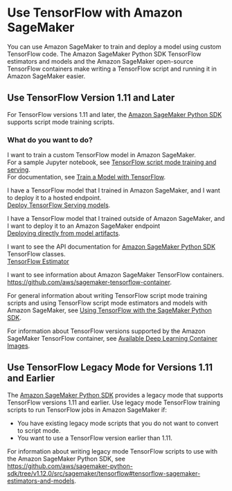 # Use TensorFlow with Amazon SageMaker<a name="tf"></a>

You can use Amazon SageMaker to train and deploy a model using custom TensorFlow code\. The Amazon SageMaker Python SDK TensorFlow estimators and models and the Amazon SageMaker open\-source TensorFlow containers make writing a TensorFlow script and running it in Amazon SageMaker easier\.

## Use TensorFlow Version 1\.11 and Later<a name="tf-script-mode"></a>

For TensorFlow versions 1\.11 and later, the [Amazon SageMaker Python SDK](https://sagemaker.readthedocs.io) supports script mode training scripts\.

### What do you want to do?<a name="tf-intent"></a>

I want to train a custom TensorFlow model in Amazon SageMaker\.  
For a sample Jupyter notebook, see [TensorFlow script mode training and serving](https://github.com/awslabs/amazon-sagemaker-examples/blob/master/sagemaker-python-sdk/tensorflow_script_mode_training_and_serving/tensorflow_script_mode_training_and_serving.ipynb)\.  
For documentation, see [Train a Model with TensorFlow](https://sagemaker.readthedocs.io/en/stable/using_tf.html#train-a-model-with-tensorflow)\.

I have a TensorFlow model that I trained in Amazon SageMaker, and I want to deploy it to a hosted endpoint\.  
[Deploy TensorFlow Serving models](https://sagemaker.readthedocs.io/en/stable/using_tf.html#deploy-tensorflow-serving-models)\.

I have a TensorFlow model that I trained outside of Amazon SageMaker, and I want to deploy it to an Amazon SageMaker endpoint  
[Deploying directly from model artifacts](https://sagemaker.readthedocs.io/en/stable/using_tf.html#deploying-directly-from-model-artifacts)\.

I want to see the API documentation for [Amazon SageMaker Python SDK](https://sagemaker.readthedocs.io) TensorFlow classes\.  
[TensorFlow Estimator](https://sagemaker.readthedocs.io/en/stable/sagemaker.tensorflow.html)

I want to see information about Amazon SageMaker TensorFlow containers\.  
[https://github\.com/aws/sagemaker\-tensorflow\-container](https://github.com/aws/sagemaker-tensorflow-container)\.

 For general information about writing TensorFlow script mode training scripts and using TensorFlow script mode estimators and models with Amazon SageMaker, see [Using TensorFlow with the SageMaker Python SDK](https://sagemaker.readthedocs.io/en/stable/using_tf.html)\.

For information about TensorFlow versions supported by the Amazon SageMaker TensorFlow container, see [Available Deep Learning Container Images](https://aws.amazon.com/releasenotes/available-deep-learning-containers-images/)\.

## Use TensorFlow Legacy Mode for Versions 1\.11 and Earlier<a name="tf-legacy-mode"></a>

The [Amazon SageMaker Python SDK](https://sagemaker.readthedocs.io) provides a legacy mode that supports TensorFlow versions 1\.11 and earlier\. Use legacy mode TensorFlow training scripts to run TensorFlow jobs in Amazon SageMaker if:
+ You have existing legacy mode scripts that you do not want to convert to script mode\.
+ You want to use a TensorFlow version earlier than 1\.11\.

For information about writing legacy mode TensorFlow scripts to use with the Amazon SageMaker Python SDK, see [https://github\.com/aws/sagemaker\-python\-sdk/tree/v1\.12\.0/src/sagemaker/tensorflow\#tensorflow\-sagemaker\-estimators\-and\-models](https://github.com/aws/sagemaker-python-sdk/tree/v1.12.0/src/sagemaker/tensorflow#tensorflow-sagemaker-estimators-and-models)\.